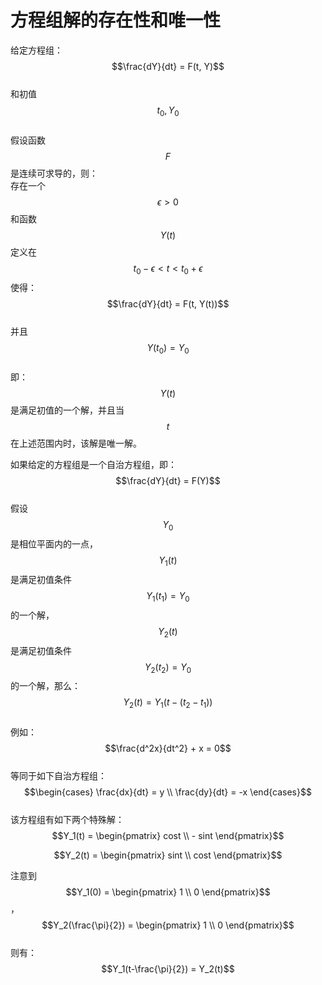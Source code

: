 # 方程组解的存在性和唯一性
给定方程组：
$$\frac{dY}{dt} = F(t, Y)$$  
和初值$$t_0, Y_0$$     
假设函数$$F$$是连续可求导的，则：   
存在一个$$\epsilon > 0$$和函数$$Y(t)$$定义在$$t_0 - \epsilon < t < t_0 + \epsilon$$ 使得：   
$$\frac{dY}{dt} = F(t, Y(t))$$  
并且
$$Y(t_0) = Y_0$$   
即：$$Y(t)$$是满足初值的一个解，并且当$$t$$在上述范围内时，该解是唯一解。   

如果给定的方程组是一个自治方程组，即：   
$$\frac{dY}{dt} = F(Y)$$    
假设$$Y_0$$是相位平面内的一点，$$Y_1(t)$$是满足初值条件$$Y_1(t_1)=Y_0$$的一个解，$$Y_2(t)$$是满足初值条件$$Y_2(t_2)=Y_0$$的一个解，那么：  
$$Y_2(t) = Y_1(t - (t_2-t_1))$$  
例如：
$$\frac{d^2x}{dt^2} + x = 0$$   
等同于如下自治方程组：  
$$\begin{cases} \frac{dx}{dt} = y \\ \frac{dy}{dt} = -x \end{cases}$$  
该方程组有如下两个特殊解：  
$$Y_1(t) = \begin{pmatrix} cost \\ - sint \end{pmatrix}$$

$$Y_2(t) = \begin{pmatrix} sint \\ cost \end{pmatrix}$$  

注意到$$Y_1(0) = \begin{pmatrix} 1 \\ 0 \end{pmatrix}$$，$$Y_2(\frac{\pi}{2}) = \begin{pmatrix} 1 \\ 0 \end{pmatrix}$$    
则有：    
$$Y_1(t-\frac{\pi}{2}) = Y_2(t)$$    



